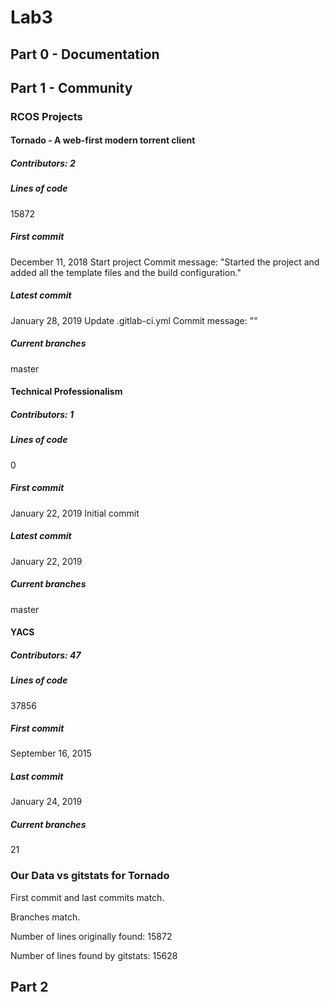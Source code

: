 # Lab3

## Part 0 - Documentation

## Part 1 - Community

### RCOS Projects

#### Tornado - A web-first modern torrent client

##### Contributors: 2

##### Lines of code
15872

##### First commit
December 11, 2018
Start project
Commit message: "Started the project and added all the template files and the build configuration."

##### Latest commit
January 28, 2019
Update .gitlab-ci.yml
Commit message: ""

##### Current branches
master

#### Technical Professionalism

##### Contributors: 1

##### Lines of code
0

##### First commit
January 22, 2019
Initial commit

##### Latest commit
January 22, 2019

##### Current branches
master

#### YACS

##### Contributors: 47

##### Lines of code
37856

##### First commit
September 16, 2015

##### Last commit
January 24, 2019

##### Current branches
21

### Our Data vs gitstats for Tornado

First commit and last commits match.

Branches match. 

Number of lines originally found: 15872

Number of lines found by gitstats: 15628

## Part 2